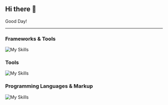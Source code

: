 ## Hi there 👋

<!--
**sambasivareddy-ch/sambasivareddy-ch** is a ✨ _special_ ✨ repository because its `README.md` (this file) appears on your GitHub profile.

Here are some ideas to get you started:

- 🔭 I’m currently working on ...
- 🌱 I’m currently learning ...
- 👯 I’m looking to collaborate on ...
- 🤔 I’m looking for help with ...
- 💬 Ask me about ...
- 📫 How to reach me: ...
- 😄 Pronouns: ...
- ⚡ Fun fact: ...
-->
Good Day!<hr>

### Frameworks & Tools
![My Skills](https://skillicons.dev/icons?i=go,nodejs,react,docker,expressjs,postgres,mongodb,sass,k8s)

### Tools
![My Skills](https://skillicons.dev/icons?i=git,postman,figma)

### Programming Languages & Markup
![My Skills](https://skillicons.dev/icons?i=go,javascript,python,c,java,cpp,html,css)
